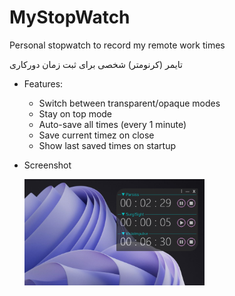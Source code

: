 # MyStopWatch

Personal stopwatch to record my remote work times

تایمر (کرنومتر) شخصی برای ثبت زمان دورکاری

- Features:
  - Switch between transparent/opaque modes
  - Stay on top mode
  - Auto-save all times (every 1 minute)
  - Save current timez on close
  - Show last saved times on startup

- Screenshot

  <img alt="Screenshot of MyStopWatch" src="Screenshot 2022-05-31.png" style="width:60%">

  
